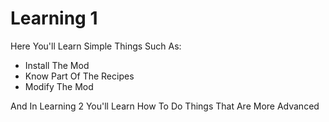 # Learning 1

Here You'll Learn Simple Things Such As:

* Install The Mod
* Know Part Of The Recipes
* Modify The Mod

And In Learning 2 You'll Learn How To Do Things That Are More Advanced

